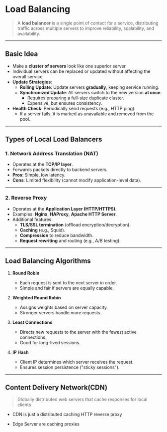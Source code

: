 # Load Balancing
> A **load balancer** is a single point of contact for a service, distributing traffic across multiple servers to improve reliability, scalability, and availability.

---

## Basic Idea
- Make a **cluster of servers** look like one superior server.  
- Individual servers can be replaced or updated without affecting the overall service.  
- **Update Strategies**:
  - **Rolling Update**: Update servers **gradually**, keeping service running.  
  - **Synchronized Update**: All servers switch to the new version **at once**.  
    - Requires preparing a full-size duplicate cluster.
    - Expensive, but ensures consistency.  
- **Health Check**: Periodically send requests (e.g., HTTP ping).  
  - If a server fails, it is marked as unavailable and removed from the pool.

---

## Types of Local Load Balancers

### 1. Network Address Translation (NAT)
- Operates at the **TCP/IP layer**.  
- Forwards packets directly to backend servers.  
- **Pros**: Simple, low latency.  
- **Cons**: Limited flexibility (cannot modify application-level data).  

---

### 2. Reverse Proxy
- Operates at the **Application Layer (HTTP/HTTPS)**.  
- Examples: **Nginx**, **HAProxy**, **Apache HTTP Server**.  
- Additional features:  
  - **TLS/SSL termination** (offload encryption/decryption).  
  - **Caching** (e.g., Squid).  
  - **Compression** to reduce bandwidth.  
  - **Request rewriting** and routing (e.g., A/B testing).  

---

## Load Balancing Algorithms
1. **Round Robin**  
   - Each request is sent to the next server in order.  
   - Simple and fair if servers are equally capable.  

2. **Weighted Round Robin**  
   - Assigns weights based on server capacity.  
   - Stronger servers handle more requests.  

3. **Least Connections**  
   - Directs new requests to the server with the fewest active connections.  
   - Good for long-lived sessions.  

4. **IP Hash**  
   - Client IP determines which server receives the request.  
   - Ensures session persistence ("sticky sessions").  

---

## Content Delivery Network(CDN)
> Globally distributed web servers that cache responses for local clients

- CDN is just a distributed caching HTTP reverse proxy

- Edge Server are caching proxies